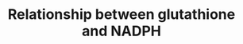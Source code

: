 ---
annotations:
- id: PW:0000373
  parent: regulatory pathway
  type: Pathway Ontology
  value: glutathione conjugation pathway
authors:
- Richard10
- MaintBot
- Mkutmon
- Egonw
- Lindarieswijk
citedin:
- link: PMC7645421
description: ''
last-edited: 2019-09-17
organisms:
- Rattus norvegicus
redirect_from:
- /index.php/Pathway:WP2562
- /instance/WP2562
revision: null
schema-jsonld:
- '@context': https://schema.org/
  '@id': https://wikipathways.github.io/pathways/WP2562.html
  '@type': Dataset
  creator:
    '@type': Organization
    name: WikiPathways
  description: ''
  keywords:
  - 1-phosphate
  - 13,14-Dihydro-15-
  - 2Phosphoglyceric
  - 3-phosphate
  - 4-Hydroxynonenal
  - 5-HPETE
  - 5-diphosphate
  - 5-phosphate
  - 6-Phosphogluconic
  - 6-Phosphonoglucono
  - Abcc1
  - Aldoa
  - Alox5
  - Anpep
  - Arachidonic acid
  - Bax
  - Casp3
  - Cdkn1a
  - Cysteinylglycine
  - D-Glucose
  - D-Glyceraldehyde
  - 'D-Ribose '
  - 'D-Ribulose '
  - D-lactone
  - 'D-xylulose '
  - Deoxyribonucleotide
  - Dffa
  - Dffb
  - Dpep2
  - Eno1
  - Enolpyruvate
  - Fas
  - Fe2+
  - Fe3+
  - Fructose 1,6
  - Fructose 6
  - Fth1
  - Ftl
  - G6pd
  - GSSG
  - Gamma
  - Gapdh
  - Gck
  - Gclc
  - Gclm
  - Ggt1
  - 'Glucose '
  - Glucose 6
  - Glutamyl
  - Glutamylcysteine
  - Glutathione
  - Glyceraldehyde 3
  - Glyceric1,3
  - Glycerol 3
  - Glycine
  - Gpi
  - Gpx4
  - Gsn
  - Gsr
  - Gss
  - Gsta4
  - Gstp1
  - H2O2
  - L-Cysteine
  - L-Erythrulose
  - 'L-Glutamic '
  - LTB4
  - LTB4dh
  - Lipoxin A4
  - LtA4
  - LtC4
  - LtD4
  - LtE4
  - Ltc4s
  - Map3k5
  - Mapk8
  - Mapkapk2
  - Mdm2
  - NADH
  - NADPH
  - Nnt
  - Nqo1
  - OH*
  - Pfkl
  - Pgam2
  - Pgd
  - Pgk1
  - Pgk2
  - Pgls
  - Pgm1
  - Pgm2
  - Phospho
  - Pklr
  - Pkm2
  - Ptgr1
  - Pyruvate
  - Radical
  - Ribonucleotide
  - Rpe
  - Rpia
  - Rrm2
  - Sedoheptulose
  - Slc40a1
  - Taldo1
  - Tf
  - Tfr2
  - Tfrc
  - Tkt
  - Tp53
  - Txn1
  - Txnrd1
  - Ugdh
  - Ugp2
  - Ugt8
  - 'Uridine '
  - 'Uridine diphosphate '
  - X
  - X-glucoronide
  - acid
  - biphosphate
  - bisphosphate
  - 'diphosphate '
  - glucose
  - glucuronic acid
  - oxo-lipoxin A4
  - phosphate
  license: CC0
  name: Relationship between glutathione and NADPH
seo: CreativeWork
title: Relationship between glutathione and NADPH
wpid: WP2562
---